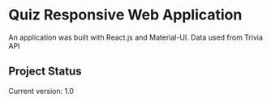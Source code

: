 # Quiz Responsive Web Application

An application was built with React.js and Material-UI. Data used from Trivia API

## Project Status

Current version: 1.0
